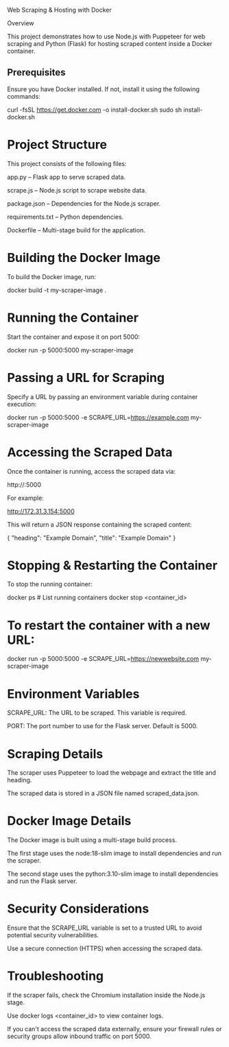 Web Scraping & Hosting with Docker

Overview

This project demonstrates how to use Node.js with Puppeteer for web scraping and Python (Flask) for hosting scraped content inside a Docker container.

## Prerequisites

Ensure you have Docker installed. If not, install it using the following commands:

curl -fsSL https://get.docker.com -o install-docker.sh
sudo sh install-docker.sh

# Project Structure

This project consists of the following files:

app.py – Flask app to serve scraped data.

scrape.js – Node.js script to scrape website data.

package.json – Dependencies for the Node.js scraper.

requirements.txt – Python dependencies.

Dockerfile – Multi-stage build for the application.

# Building the Docker Image

To build the Docker image, run:

docker build -t my-scraper-image .

# Running the Container

Start the container and expose it on port 5000:

docker run -p 5000:5000 my-scraper-image

# Passing a URL for Scraping

Specify a URL by passing an environment variable during container execution:

docker run -p 5000:5000 -e SCRAPE_URL=https://example.com my-scraper-image

# Accessing the Scraped Data

Once the container is running, access the scraped data via:

http://<your-server-ip>:5000

For example:

http://172.31.3.154:5000

This will return a JSON response containing the scraped content:

{
  "heading": "Example Domain",
  "title": "Example Domain"
}

# Stopping & Restarting the Container

To stop the running container:

docker ps # List running containers
docker stop <container_id>

# To restart the container with a new URL:

docker run -p 5000:5000 -e SCRAPE_URL=https://newwebsite.com my-scraper-image

# Environment Variables

SCRAPE_URL: The URL to be scraped. This variable is required.

PORT: The port number to use for the Flask server. Default is 5000.

# Scraping Details

The scraper uses Puppeteer to load the webpage and extract the title and heading.

The scraped data is stored in a JSON file named scraped_data.json.

# Docker Image Details

The Docker image is built using a multi-stage build process.

The first stage uses the node:18-slim image to install dependencies and run the scraper.

The second stage uses the python:3.10-slim image to install dependencies and run the Flask server.

# Security Considerations

Ensure that the SCRAPE_URL variable is set to a trusted URL to avoid potential security vulnerabilities.

Use a secure connection (HTTPS) when accessing the scraped data.

# Troubleshooting

If the scraper fails, check the Chromium installation inside the Node.js stage.

Use docker logs <container_id> to view container logs.

If you can't access the scraped data externally, ensure your firewall rules or security groups allow inbound traffic on port 5000.


